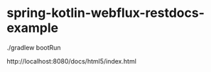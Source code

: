 # spring-kotlin-webflux-restdocs-example

./gradlew bootRun

http://localhost:8080/docs/html5/index.html
